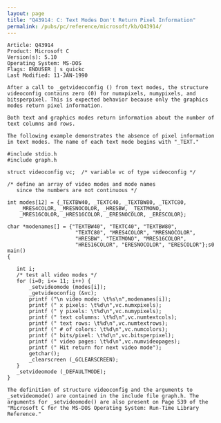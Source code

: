 ```yaml
---
layout: page
title: "Q43914: C: Text Modes Don't Return Pixel Information"
permalink: /pubs/pc/reference/microsoft/kb/Q43914/
---
```


	Article: Q43914
	Product: Microsoft C
	Version(s): 5.10
	Operating System: MS-DOS
	Flags: ENDUSER | s_quickc
	Last Modified: 11-JAN-1990
	
	After a call to _getvideoconfig () from text modes, the structure
	videoconfig contains zero (0) for numxpixels, numypixels, and
	bitsperpixel. This is expected behavior because only the graphics
	modes return pixel information.
	
	Both text and graphics modes return information about the number of
	text columns and rows.
	
	The following example demonstrates the absence of pixel information
	in text modes. The name of each text mode begins with "_TEXT."
	
	#include stdio.h
	#include graph.h
	
	struct videoconfig vc;  /* variable vc of type videoconfig */
	
	/* define an array of video modes and mode names
	   since the numbers are not continuous */
	
	int modes[12] = {_TEXTBW40, _TEXTC40, _TEXTBW80, _TEXTC80,
	    _MRES4COLOR, _MRESNOCOLOR, _HRESBW, _TEXTMONO,
	    _MRES16COLOR, _HRES16COLOR, _ERESNOCOLOR, _ERESCOLOR};
	
	char *modenames[] = {"TEXTBW40", "TEXTC40", "TEXTBW80",
	                      "TEXTC80", "MRES4COLOR", "MRESNOCOLOR",
	                      "HRESBW", "TEXTMONO", "MRES16COLOR",
	                      "HRES16COLOR", "ERESNOCOLOR", "ERESCOLOR"};s0
	main()
	{
	
	   int i;
	   /* test all video modes */
	   for (i=0; i<= 11; i++) {
	       _setvideomode (modes[i]);
	       _getvideoconfig (&vc);
	       printf ("\n video mode: \t%s\n",modenames[i]);
	       printf (" x pixels: \t%d\n",vc.numxpixels);
	       printf (" y pixels: \t%d\n",vc.numypixels);
	       printf (" text columns: \t%d\n",vc.numtextcols);
	       printf (" text rows: \t%d\n",vc.numtextrows);
	       printf (" # of colors: \t%d\n",vc.numcolors);
	       printf (" bits/pixel: \t%d\n",vc.bitsperpixel);
	       printf (" video pages: \t%d\n",vc.numvideopages);
	       printf (" Hit return for next video mode");
	       getchar();
	       _clearscreen (_GCLEARSCREEN);
	   }
	   _setvideomode (_DEFAULTMODE);
	}
	
	The definition of structure videoconfig and the arguments to
	_setvideomode() are contained in the include file graph.h. The
	arguments for _setvideomode() are also present on Page 539 of the
	"Microsoft C for the MS-DOS Operating System: Run-Time Library
	Reference."
